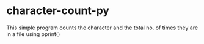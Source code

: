 # character-count-py
This simple program counts the character and the total no. of times they are in a file using pprint()
